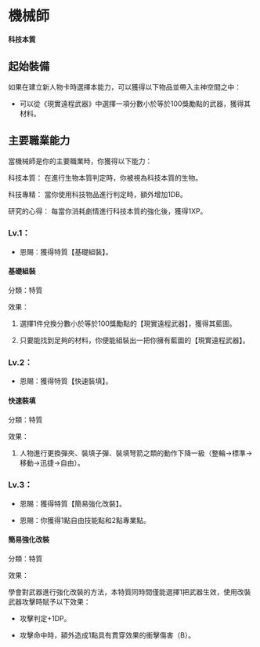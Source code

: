 # 機械師

**科技本質**

## 起始裝備

如果在建立新人物卡時選擇本能力，可以獲得以下物品並帶入主神空間之中：

* 可以從《現實遠程武器》中選擇一項分數小於等於100獎勵點的武器，獲得其材料。

## 主要職業能力

當機械師是你的主要職業時，你獲得以下能力：

科技本質：
在進行生物本質判定時，你被視為科技本質的生物。

科技專精：
當你使用科技物品進行判定時，額外增加1DB。

研究的心得：
每當你消耗劇情進行科技本質的強化後，獲得1XP。

### Lv.1：

* 恩賜：獲得特質【基礎組裝】。

#### 基礎組裝

分類：特質

效果：

1. 選擇1件兌換分數小於等於100獎勵點的【現實遠程武器】，獲得其藍圖。

2. 只要能找到足夠的材料，你便能組裝出一把你擁有藍圖的【現實遠程武器】。

### Lv.2：

* 恩賜：獲得特質【快速裝填】。

#### 快速裝填

分類：特質

效果：

1. 人物進行更換彈夾、裝填子彈、裝填弩箭之類的動作下降一級（整輪→標準→移動→迅捷→自由）。

### Lv.3：

* 恩賜：獲得特質【簡易強化改裝】。

* 恩賜：你獲得1點自由技能點和2點專業點。

#### 簡易強化改裝

分類：特質

效果：

學會對武器進行強化改裝的方法，本特質同時間僅能選擇1把武器生效，使用改裝武器攻擊時賦予以下效果：

* 攻擊判定+1DP。

* 攻擊命中時，額外造成1點具有貫穿效果的衝擊傷害（B）。